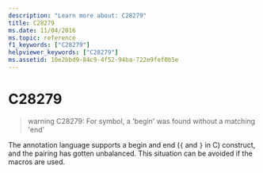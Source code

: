 ```yaml
---
description: "Learn more about: C28279"
title: C28279
ms.date: 11/04/2016
ms.topic: reference
f1_keywords: ["C28279"]
helpviewer_keywords: ["C28279"]
ms.assetid: 10e2bbd9-84c9-4f52-94ba-722e9fef0b5e
---
```

# C28279

> warning C28279: For symbol, a 'begin' was found without a matching 'end'

The annotation language supports a begin and end (`{` and `}` in C) construct, and the pairing has gotten unbalanced. This situation can be avoided if the macros are used.
